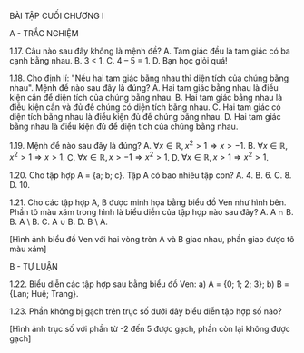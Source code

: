 BÀI TẬP CUỐI CHƯƠNG I

A - TRẮC NGHIỆM

1.17. Câu nào sau đây không là mệnh đề?
A. Tam giác đều là tam giác có ba cạnh bằng nhau.
B. 3 < 1.
C. 4 – 5 = 1.
D. Bạn học giỏi quá!

1.18. Cho định lí: "Nếu hai tam giác bằng nhau thì diện tích của chúng bằng nhau".
Mệnh đề nào sau đây là đúng?
A. Hai tam giác bằng nhau là điều kiện cần để diện tích của chúng bằng nhau.
B. Hai tam giác bằng nhau là điều kiện cần và đủ để chúng có diện tích bằng nhau.
C. Hai tam giác có diện tích bằng nhau là điều kiện đủ để chúng bằng nhau.
D. Hai tam giác bằng nhau là điều kiện đủ để diện tích của chúng bằng nhau.

1.19. Mệnh đề nào sau đây là đúng?
A. $\forall x \in \mathbb{R}, x^2 > 1 \Rightarrow x > -1$.
B. $\forall x \in \mathbb{R}, x^2 > 1 \Rightarrow x > 1$.
C. $\forall x \in \mathbb{R}, x > -1 \Rightarrow x^2 > 1$.
D. $\forall x \in \mathbb{R}, x > 1 \Rightarrow x^2 > 1$.

1.20. Cho tập hợp A = {a; b; c}. Tập A có bao nhiêu tập con?
A. 4.        B. 6.        C. 8.        D. 10.

1.21. Cho các tập hợp A, B được minh họa bằng biểu đồ
Ven như hình bên. Phần tô màu xám trong hình là biểu
diễn của tập hợp nào sau đây?
A. A ∩ B.        B. A \ B.
C. A ∪ B.        D. B \ A.

[Hình ảnh biểu đồ Ven với hai vòng tròn A và B giao nhau, phần giao được tô màu xám]

B - TỰ LUẬN

1.22. Biểu diễn các tập hợp sau bằng biểu đồ Ven:
a) A = {0; 1; 2; 3};        b) B = {Lan; Huệ; Trang}.

1.23. Phần không bị gạch trên trục số dưới đây biểu diễn tập hợp số nào?

[Hình ảnh trục số với phần từ -2 đến 5 được gạch, phần còn lại không được gạch]